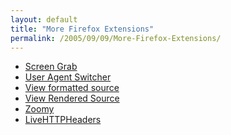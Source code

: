 ```yaml
---
layout: default
title: "More Firefox Extensions"
permalink: /2005/09/09/More-Firefox-Extensions/
---
```


<ul><li><a href="https://addons.mozilla.org/extensions/moreinfo.php?id=1146&amp;vid=5435" target="_blank">Screen Grab</a></li><li><a href="http://chrispederick.com/work/firefox/useragentswitcher/" target="_blank">User Agent Switcher</a></li><li><a href="https://addons.mozilla.org/extensions/moreinfo.php?application=firefox&amp;category=Developer%20Tools&amp;id=697" target="_blank">View formatted source</a></li><li><a href="http://jennifermadden.com/scripts/ViewRenderedSource.html" target="_blank">View Rendered Source</a></li><li><a href="http://extensionroom.mozdev.org/clav/#zoomy" target="_blank">Zoomy</a></li><li><a href="http://livehttpheaders.mozdev.org/" target="_blank">LiveHTTPHeaders</a><br type="_moz"/></li></ul>